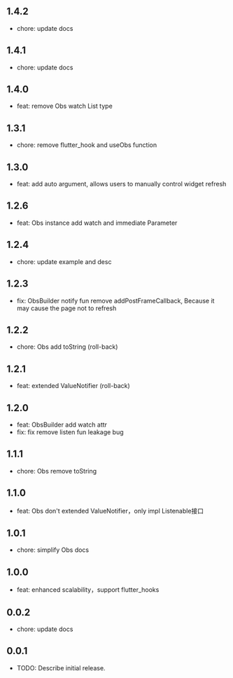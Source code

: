 ## 1.4.2

* chore: update docs


## 1.4.1

* chore: update docs

## 1.4.0

* feat: remove Obs watch List type

## 1.3.1

* chore: remove flutter_hook and useObs function

## 1.3.0

* feat: add auto argument, allows users to manually control widget refresh

## 1.2.6

* feat: Obs instance add watch and immediate Parameter

## 1.2.4

* chore: update example and desc

## 1.2.3

* fix: ObsBuilder notify fun remove addPostFrameCallback, Because it may cause the page not to
  refresh

## 1.2.2

* chore: Obs add toString (roll-back)

## 1.2.1

* feat: extended ValueNotifier (roll-back)

## 1.2.0

* feat: ObsBuilder add watch attr
* fix: fix remove listen fun leakage bug

## 1.1.1

* chore: Obs remove toString

## 1.1.0

* feat: Obs don't extended ValueNotifier，only impl Listenable接口

## 1.0.1

* chore: simplify Obs docs

## 1.0.0

* feat: enhanced scalability，support flutter_hooks

## 0.0.2

* chore: update docs

## 0.0.1

* TODO: Describe initial release.
